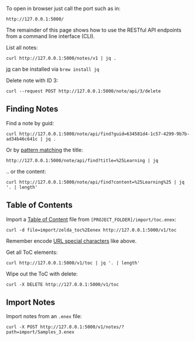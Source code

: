 To open in browser just call the port such as in:
```
http://127.0.0.1:5000/
```

The remainder of this page shows how to use the RESTful API endpoints
from a command line interface (CLI).

List all notes:
```
curl http://127.0.0.1:5000/notes/v1 | jq .
```

[jq][jq] can be installed via ``brew install jq``

Delete note with ID 3:
```
curl --request POST http://127.0.0.1:5000/note/api/3/delete
```

## Finding Notes

Find a note by guid:
```
curl http://127.0.0.1:5000/note/api/find?guid=634581d4-1c57-4299-9b7b-ad34b46c641c | jq .

```
Or by [pattern matching][like] the title:
```
http://127.0.0.1:5000/note/api/find?title=%25Learning | jq
```

.. or the content:
```
curl http://127.0.0.1:5000/note/api/find?content=%25Learning%25 | jq '. | length'
```

## Table of Contents

Import a [Table of Content][toc] file from ``[PROJECT_FOLDER]/import/toc.enex``:
```
curl -d file=import/zelda_toc%2Eenex http://127.0.0.1:5000/v1/toc
```
Remember encode [URL special characters][url-encode] like above.

Get all ToC elements:
```
curl http://127.0.0.1:5000/v1/toc | jq '. | length'
```

Wipe out the ToC with delete:
```
curl -X DELETE http://127.0.0.1:5000/v1/toc
```

## Import Notes

Import notes from an ``.enex`` file:
```
curl -X POST http://127.0.0.1:5000/v1/notes/?path=import/Samples_3.enex
```

[jq]: https://stedolan.github.io/jq/
[toc]: https://help.evernote.com/hc/en-us/articles/209005667-How-to-create-a-table-of-contents-with-links-to-other-notes
[url-encode]: https://secure.n-able.com/webhelp/NC_9-1-0_SO_en/Content/SA_docs/API_Level_Integration/API_Integration_URLEncoding.html
[like]: https://www.sqlitetutorial.net/sqlite-like/